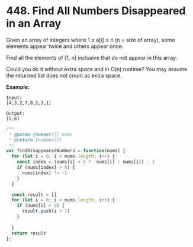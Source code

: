 # 448. Find All Numbers Disappeared in an Array

Given an array of integers where 1 ≤ a[i] ≤ n (n = size of array), some elements appear twice and others appear once.

Find all the elements of [1, n] inclusive that do not appear in this array.

Could you do it without extra space and in O(n) runtime? You may assume the returned list does not count as extra space.

**Example:**
```
Input:
[4,3,2,7,8,2,3,1]

Output:
[5,6]
```

```javascript
/**
 * @param {number[]} nums
 * @return {number[]}
 */
var findDisappearedNumbers = function(nums) {
  for (let i = 0; i < nums.length; i++) {
    const index = (nums[i] < 0 ? -nums[i] : nums[i]) - 1
    if (nums[index] > 0) {
      nums[index] *= -1
    }
  }

  const result = []  
  for (let i = 0; i < nums.length; i++) {
    if (nums[i] > 0) {
      result.push(i + 1)
    }
    
  }
  return result
};
```
